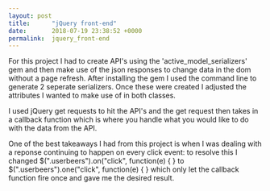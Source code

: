 ```yaml
---
layout: post
title:      "jQuery front-end"
date:       2018-07-19 23:38:52 +0000
permalink:  jquery_front-end
---
```



For this project I had to create API's using the 'active_model_serializers' gem and then make use of the json responses to change data in the dom without a page refresh.  After installing the gem I used the command line to generate 2 seperate serializers.  Once these were  created I adjusted the attributes I wanted to make use of in both classes.

I used jQuery get requests to hit the API's and the get request then takes in a callback function which is where you handle what you would like to do with the data from the API.  

One of the best takeaways I had from this project is when I was dealing with a reponse continuing to happen on every click event: to resolve this I changed $(".userbeers").on("click", function(e) { } to $(".userbeers").one("click", function(e) { } which only let the callback function fire once and gave me the desired result.
